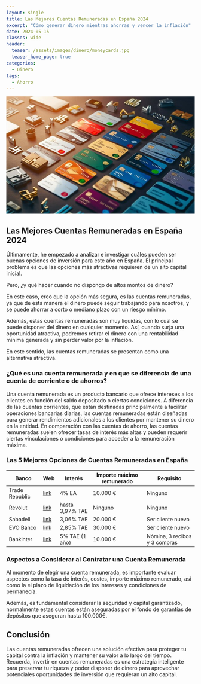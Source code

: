 ```yaml
---
layout: single
title: Las Mejores Cuentas Remuneradas en España 2024
excerpt: "Cómo generar dinero mientras ahorras y vencer la inflación"
date: 2024-05-15
classes: wide
header:
  teaser: /assets/images/dinero/moneycards.jpg
  teaser_home_page: true
categories:
  - Dinero
tags:
  - Ahorro
---
```


<p align="center">
<img src="/assets/images/dinero/moneycards.jpg">
</p>

## Las Mejores Cuentas Remuneradas en España 2024
Últimamente, he empezado a analizar e investigar cuáles pueden ser buenas opciones de inversión para este año en España. El principal problema es que las opciones más atractivas requieren de un alto capital inicial.

Pero, ¿y qué hacer cuando no dispongo de altos montos de dinero?

En este caso, creo que la opción más segura, es las cuentas remuneradas, ya que de esta manera el dinero puede seguir trabajando para nosotros, y se puede ahorrar a corto o mediano plazo con un riesgo mínimo.

Además, estas cuentas remuneradas son muy líquidas, con lo cual se puede disponer del dinero en cualquier momento. Así, cuando surja una oportunidad atractiva, podremos retirar el dinero con una rentabilidad mínima generada y sin perder valor por la inflación.

En este sentido, las cuentas remuneradas se presentan como una alternativa atractiva.

### ¿Qué es una cuenta remunerada y en que se diferencia de una cuenta de corriente o de ahorros?
Una cuenta remunerada es un producto bancario que ofrece intereses a los clientes en función del saldo depositado o ciertas condiciones. A diferencia de las cuentas corrientes, que están destinadas principalmente a facilitar operaciones bancarias diarias, las cuentas remuneradas están diseñadas para generar rendimientos adicionales a los clientes por mantener su dinero en la entidad. En comparación con las cuentas de ahorro, las cuentas remuneradas suelen ofrecer tasas de interés más altas y pueden requerir ciertas vinculaciones o condiciones para acceder a la remuneración máxima.

### Las 5 Mejores Opciones de Cuentas Remuneradas en España

| Banco          | Web  | Interés             | Importe máximo remunerado | Requisito                             |
|----------------|------|---------------------|---------------------------|---------------------------------------|
| Trade Republic | [link](https://traderepublic.com/es-es/interes) | 4% EA              | 10.000 €                   | Ninguno                              |
| Revolut        | [link](https://www.revolut.com/es-ES/savings) | hasta 3,97% TAE    | Ninguno                    | Ninguno                              |
| Sabadell       | [link](https://cuentaonline.bancsabadell.com) | 3,06% TAE          | 20.000 €                   | Ser cliente nuevo                    |
| EVO Banco      | [link](https://v2.contratacioncuenta.evobanco.com) | 2,85% TAE          | 30.000 €                   | Ser cliente nuevo                    |
| Bankinter      | [link](https://www.bankinter.com/banca/nav/cuenta-nomina-sin-comisiones-remunerada-landing) | 5% TAE (1 año)     | 10.000 €                   | Nómina, 3 recibos y 3 compras        |

### Aspectos a Considerar al Contratar una Cuenta Remunerada
Al momento de elegir una cuenta remunerada, es importante evaluar aspectos como la tasa de interés, costes, importe máximo remunerado, así como la el plazo de liquidación de los intereses y condiciones de permanecía.

Además, es fundamental considerar la seguridad y capital garantizado, normalmente estas cuentas están aseguradas por el fondo de garantías de depósitos que aseguran hasta 100.000€.

## Conclusión
Las cuentas remuneradas ofrecen una solución efectiva para proteger tu capital contra la inflación y mantener su valor a lo largo del tiempo. Recuerda, invertir en cuentas remuneradas es una estrategia inteligente para preservar tu riqueza y poder disponer de dinero para aprovechar potenciales oportunidades de inversión que requieran un alto capital.
